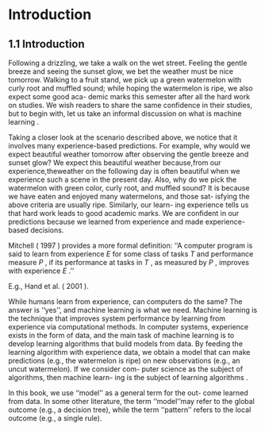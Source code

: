 # Introduction  

## 1.1  Introduction  

Following a drizzling, we take a walk on the wet street. Feeling the gentle breeze and seeing the sunset glow, we bet the weather must be nice tomorrow. Walking to a fruit stand, we pick up a green watermelon with curly root and muffled sound; while hoping the watermelon is ripe, we also expect some good aca- demic marks this semester after all the hard work on studies. We wish readers to share the same confidence in their studies, but to begin with, let us take an informal discussion on what is machine learning .  

Taking a closer look at the scenario described above, we notice that it involves many experience-based predictions. For example, why would we expect beautiful weather tomorrow after observing the gentle breeze and sunset glow? We expect this beautiful weather because,from our experience,theweather on the following day is often beautiful when we experience such a scene in the present day. Also, why do we pick the watermelon with green color, curly root, and muffled sound? It is because we have eaten and enjoyed many watermelons, and those sat- isfying the above criteria are usually ripe. Similarly, our learn- ing experience tells us that hard work leads to good academic marks. We are confident in our predictions because we learned from experience and made experience-based decisions.  

Mitchell ( 1997 ) provides a more formal definition: ‘‘A computer program is said to learn from experience    $E$   for some class of tasks    $T$   and performance measure    $P$  , if its performance at tasks in  $T$  , as measured by    $P$  , improves with experience  $E$  .’’  

E.g., Hand et al. ( 2001 ).  

While humans learn from experience, can computers do the same? The answer is ‘‘yes’’, and machine learning is what we need. Machine learning is the technique that improves system performance by learning from experience via computational methods. In computer systems, experience exists in the form of data, and the main task of machine learning is to develop learning algorithms  that build  models  from data. By feeding the learning algorithm with experience data, we obtain a model that can make predictions (e.g., the watermelon is ripe) on new observations (e.g., an uncut watermelon). If we consider com- puter science as the subject of algorithms, then machine learn- ing is the subject of  learning algorithms .  

In this book, we use ‘‘model’’ as a general term for the out- come learned from data. In some other literature, the term ‘‘model’’may refer to the global outcome (e.g., a decision tree), while the term ‘‘pattern’’ refers to the local outcome (e.g., a single rule).  